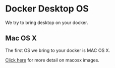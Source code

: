 # Docker Desktop OS
We try to bring desktop on your docker.

## Mac OS X
The first OS we bring to your docker is MAC OS X. 

[Click here](docs/macosx.md) for more detail on macosx images.